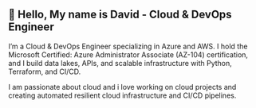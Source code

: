 ## 👋 Hello, My name is David - Cloud & DevOps Engineer

I’m a Cloud & DevOps Engineer specializing in Azure and AWS. I hold the Microsoft Certified: Azure Administrator Associate (AZ-104) certification, and I build data lakes, APIs, and scalable infrastructure with Python, Terraform, and CI/CD.

I am passionate about cloud and i love working on cloud projects and creating automated resilient cloud infrastructure and CI/CD pipelines.
